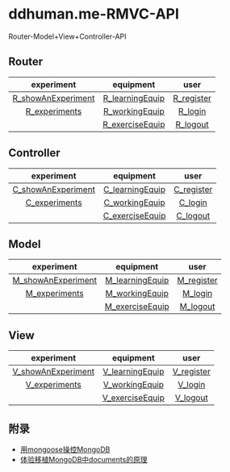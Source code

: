 # ddhuman.me-RMVC-API
Router-Model+View+Controller-API

## **Router**

|experiment|equipment|  user  |
|:-------:|:-------:|:-------:|
|[R_showAnExperiment]|[R_learningEquip]|[R_register]|
|[R_experiments]|[R_workingEquip]|[R_login]|
|                   |[R_exerciseEquip]|[R_logout]|

[R_showAnExperiment]: /chapters/Router/showAnExperiment.md
[R_experiments]: /chapters/Router/experiments.md

[R_learningEquip]: /chapters/Router/learningEquip.md
[R_workingEquip]: /chapters/Router/workingEquip.md
[R_exerciseEquip]: /chapters/Router/exerciseEquip.md

[R_register]: /chapters/Router/register.md
[R_login]: /chapters/Router/login.md
[R_logout]: /chapters/Router/logout.md

## **Controller**

|experiment|equipment|  user  |
|:-------:|:-------:|:-------:|
|[C_showAnExperiment]|[C_learningEquip]|[C_register]|
|[C_experiments]|[C_workingEquip]|[C_login]|
|                   |[C_exerciseEquip]|[C_logout]|

[C_showAnExperiment]: /chapters/Ctroller/showAnExperiment.md
[C_experiments]: /chapters/Ctroller/experiments.md

[C_learningEquip]: /chapters/Ctroller/learningEquip.md
[C_workingEquip]: /chapters/Ctroller/workingEquip.md
[C_exerciseEquip]: /chapters/Ctroller/exerciseEquip.md

[C_register]: /chapters/Ctroller/register.md
[C_login]: /chapters/Ctroller/login.md
[C_logout]: /chapters/Ctroller/logout.md

## **Model**

|experiment|equipment|  user  |
|:-------:|:-------:|:-------:|
|[M_showAnExperiment]|[M_learningEquip]|[M_register]|
|[M_experiments]|[M_workingEquip]|[M_login]|
|                   |[M_exerciseEquip]|[M_logout]|

[M_showAnExperiment]: /chapters/Model/showAnExperiment.md
[M_experiments]: /chapters/Model/experiments.md

[M_learningEquip]: /chapters/Model/learningEquip.md
[M_workingEquip]: /chapters/Model/workingEquip.md
[M_exerciseEquip]: /chapters/Model/exerciseEquip.md

[M_register]: /chapters/Model/register.md
[M_login]: /chapters/Model/login.md
[M_logout]: /chapters/Model/logout.md

## **View**

|experiment|equipment|  user  |
|:-------:|:-------:|:-------:|
|[V_showAnExperiment]|[V_learningEquip]|[V_register]|
|[V_experiments]|[V_workingEquip]|[V_login]|
|                   |[V_exerciseEquip]|[V_logout]|

[V_showAnExperiment]: /chapters/View/showAnExperiment.md
[V_experiments]: /chapters/View/experiments.md

[V_learningEquip]: /chapters/View/learningEquip.md
[V_workingEquip]: /chapters/View/workingEquip.md
[V_exerciseEquip]: /chapters/View/exerciseEquip.md

[V_register]: /chapters/View/register.md
[V_login]: /chapters/View/login.md
[V_logout]: /chapters/View/logout.md

## 附录

  - [用mongoose操控MongoDB](/chapters/附录/用mongoose操控MongoDB.md)
  - [体验移植MongoDB中documents的原理](/chapters/附录/体验移植MongoDB中documents的原理.md)

